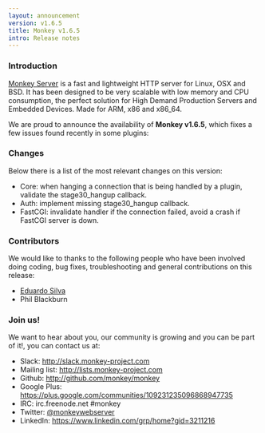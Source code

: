 ```yaml
---
layout: announcement
version: v1.6.5
title: Monkey v1.6.5
intro: Release notes
---
```


### Introduction

[Monkey Server](http://monkey-project.com) is a fast and lightweight HTTP server for Linux, OSX and BSD. It has been designed to be very scalable with low memory and CPU consumption, the perfect solution for High Demand Production Servers and Embedded Devices. Made for ARM, x86 and x86_64.

We are proud to announce the availability of __Monkey v1.6.5__, which fixes a few  issues found recently in some plugins:

### Changes

Below there is a list of the most relevant changes on this version:

- Core: when hanging a connection that is being handled by a plugin, validate the stage30_hangup callback.
- Auth: implement missing stage30_hangup callback.
- FastCGI: invalidate handler if the connection failed, avoid a crash if FastCGI server is down.

### Contributors

We would like to thanks to the following people who have been involved doing coding, bug fixes, troubleshooting and general contributions on this release:

- [Eduardo Silva](http://twitter.com/edsiper)
- Phil Blackburn

### Join us!

We want to hear about you, our community is growing and you can be part of it!, you can contact us at:

<ul>
  <li><i class="fa fa-fw fa-slack"></i> Slack: <a href="http://slack.monkey-project.com">http://slack.monkey-project.com</a></li>
  <li>
    <i class="fa fa-fw fa-inbox"></i> Mailing list: <a href="http://lists.monkey-project.com">http://lists.monkey-project.com</a>
  </li>
  <li><i class="fa fa-fw fa-github"></i> Github: <a href="http://github.com/monkey/monkey">http://github.com/monkey/monkey</a></li>
  <li><i class="fa fa-fw fa-google-plus"></i> Google Plus: <a href="https://plus.google.com/communities/109231235096868947735">https://plus.google.com/communities/109231235096868947735</a></li>
  <li><i class="fa fa-fw fa-wechat"></i> IRC: irc.freenode.net #monkey</li>
  <li><i class="fa fa-fw fa-twitter"></i> Twitter: <a href="http://twitter.com/monkeywebserver">@monkeywebserver</a></li>
  <li><i class="fa fa-fw fa-linkedin"></i> LinkedIn: <a href="https://www.linkedin.com/grp/home?gid=3211216">https://www.linkedin.com/grp/home?gid=3211216</a></li>
</ul>
